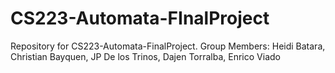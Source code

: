 # CS223-Automata-FInalProject
Repository for CS223-Automata-FinalProject. Group Members: Heidi Batara, Christian Bayquen, JP De los Trinos, Dajen Torralba, Enrico Viado
